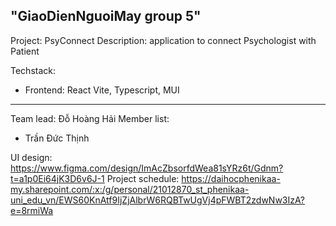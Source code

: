 "GiaoDienNguoiMay group 5"
--------------------------
Project: PsyConnect
Description: application to connect Psychologist with Patient

Techstack: 
  + Frontend: React Vite, Typescript, MUI

--------------------------

Team lead: Đỗ Hoàng Hải 
Member list: 
  - Trần Đức Thịnh

UI design: https://www.figma.com/design/ImAcZbsorfdWea81sYRz6t/Gdnm?t=a1p0Ei64jK3D6v6J-1
Project schedule: https://daihocphenikaa-my.sharepoint.com/:x:/g/personal/21012870_st_phenikaa-uni_edu_vn/EWS60KnAtf9IjZjAlbrW6RQBTwUgVj4pFWBT2zdwNw3IzA?e=8rmiWa


